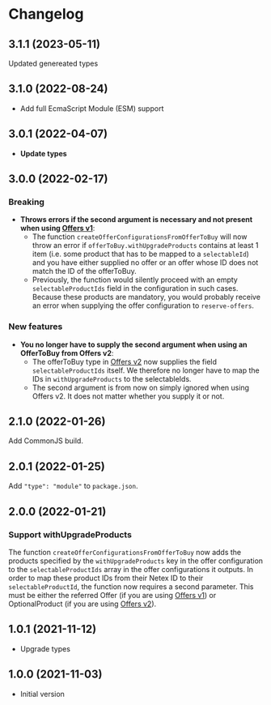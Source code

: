 # Changelog

## 3.1.1 (2023-05-11)

Updated genereated types

## 3.1.0 (2022-08-24)

- Add full EcmaScript Module (ESM) support

## 3.0.1 (2022-04-07)

- **Update types**

## 3.0.0 (2022-02-17)

### Breaking

- **Throws errors if the second argument is necessary and not present when using
  [Offers v1](https://developer.entur.org/pages-offers-docs-api-v1-reference)**:
  - The function `createOfferConfigurationsFromOfferToBuy` will now throw an
    error if `offerToBuy.withUpgradeProducts` contains at least 1 item (i.e.
    some product that has to be mapped to a `selectableId`) and you have either
    supplied no offer or an offer whose ID does not match the ID of the
    offerToBuy.
  - Previously, the function would silently proceed with an empty
    `selectableProductIds` field in the configuration in such cases. Because
    these products are mandatory, you would probably receive an error when
    supplying the offer configuration to `reserve-offers`.

### New features

- **You no longer have to supply the second argument when using an OfferToBuy
  from Offers v2**:
  - The offerToBuy type in
    [Offers v2](https://developer.entur.org/pages-offers-docs-api-v2-reference)
    now supplies the field `selectableProductIds` itself. We therefore no longer
    have to map the IDs in `withUpgradeProducts` to the selectableIds.
  - The second argument is from now on simply ignored when using Offers v2. It
    does not matter whether you supply it or not.

## 2.1.0 (2022-01-26)

Add CommonJS build.

## 2.0.1 (2022-01-25)

Add `"type": "module"` to `package.json`.

## 2.0.0 (2022-01-21)

### Support withUpgradeProducts

The function `createOfferConfigurationsFromOfferToBuy` now adds the products
specified by the `withUpgradeProducts` key in the offer configuration to the
`selectableProductIds` array in the offer configurations it outputs. In order to
map these product IDs from their Netex ID to their `selectableProductId`, the
function now requires a second parameter. This must be either the referred Offer
(if you are using
[Offers v1](https://developer.entur.org/pages-offers-docs-api-v1-reference)) or
OptionalProduct (if you are using
[Offers v2](https://developer.entur.org/pages-offers-docs-api-v2-reference)).

## 1.0.1 (2021-11-12)

- Upgrade types

## 1.0.0 (2021-11-03)

- Initial version

